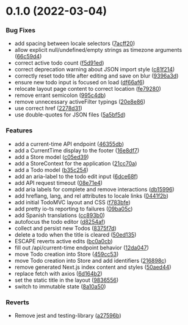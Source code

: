 # 0.1.0 (2022-03-04)


### Bug Fixes

* add spacing between locale selectors ([7acff20](https://github.com/envylabs/nextjs-todomvc/commit/7acff20a5189cfbfd5d3db385c4a1b11a09511b7))
* allow explicit null/undefined/empty strings as timezone arguments ([66c59d4](https://github.com/envylabs/nextjs-todomvc/commit/66c59d43a372beca9c5a8e7e78ea314112ec0439))
* correct active todo count ([f5d91ed](https://github.com/envylabs/nextjs-todomvc/commit/f5d91ed4b750bad8b1d7bb23396c37670f069e7d))
* correct deprecation warning about JSON import style ([c81f214](https://github.com/envylabs/nextjs-todomvc/commit/c81f214c0cc01b8aced7881498fae63ef47382b3))
* correctly reset todo title after editing and save on blur ([9396a3d](https://github.com/envylabs/nextjs-todomvc/commit/9396a3d2ab980e92acd2e110e6f6417f772b0e00))
* ensure new todo input is focused on load ([df66af6](https://github.com/envylabs/nextjs-todomvc/commit/df66af653108617e02f2c74865f9edd93ed814b7))
* relocate layout page content to correct location ([fe79280](https://github.com/envylabs/nextjs-todomvc/commit/fe79280d09f5346e4cfc71531c343b5f01237d0f))
* remove errant semicolon ([995c4db](https://github.com/envylabs/nextjs-todomvc/commit/995c4dbe4e41ad4b773a172abe4d742b412f0a38))
* remove unnecessary activeFilter typings ([20e8e86](https://github.com/envylabs/nextjs-todomvc/commit/20e8e860f2221e42ef04477200d5a2df82e0ac32))
* use correct href ([2278d31](https://github.com/envylabs/nextjs-todomvc/commit/2278d317c42e7f4bbb23947dd7c43f00af15c7b9))
* use double-quotes for JSON files ([5a5bf5d](https://github.com/envylabs/nextjs-todomvc/commit/5a5bf5d8961add4e3ae452aa259bae90851cc459))


### Features

* add a current-time API endpoint ([46355db](https://github.com/envylabs/nextjs-todomvc/commit/46355db455e9bcbbd0541e4a3f3a77002540bb4f))
* add a CurrentTime display to the footer ([16e8df7](https://github.com/envylabs/nextjs-todomvc/commit/16e8df77b4af7429a7f3488cd89a52e4ef944eaa))
* add a Store model ([c05ed39](https://github.com/envylabs/nextjs-todomvc/commit/c05ed39a70c9dafc4b8c9a33c8348b43e5d67c0c))
* add a StoreContext for the application ([21cc70a](https://github.com/envylabs/nextjs-todomvc/commit/21cc70afb82bfafef2705ab2c54eae441c875544))
* add a Todo model ([b35c254](https://github.com/envylabs/nextjs-todomvc/commit/b35c254b120f9e62f7e4867fb52ed9b77e01fe54))
* add an aria-label to the todo edit input ([6dce68f](https://github.com/envylabs/nextjs-todomvc/commit/6dce68f837e0c8205c6ca4f010ec11a28f8a25c0))
* add API request timeout ([08e71e4](https://github.com/envylabs/nextjs-todomvc/commit/08e71e474fcbdf857df60c47716dc2e2df63bf36))
* add aria labels for complete and remove interactions ([db15996](https://github.com/envylabs/nextjs-todomvc/commit/db15996e5c16e676237b0e5a46de9275890284d8))
* add hreflang, lang, and rel attributes to locale links ([0441f2b](https://github.com/envylabs/nextjs-todomvc/commit/0441f2bb82c090b9085dd08928b0cacdb5ae61fc))
* add initial TodoMVC layout and CSS ([f783bfe](https://github.com/envylabs/nextjs-todomvc/commit/f783bfe9aa5931d37f866accc9c71a6cac0f7985))
* add pretty io-ts reporting to failures ([09ba05c](https://github.com/envylabs/nextjs-todomvc/commit/09ba05c89434eeb23287fe221531096ec3a6ed3a))
* add Spanish translations ([cc893b0](https://github.com/envylabs/nextjs-todomvc/commit/cc893b0d46de4d9bf75a12cbc5b4ec46a1c06493))
* autofocus the todo editor ([d8254af](https://github.com/envylabs/nextjs-todomvc/commit/d8254af183cfebb5a9fcbaa76a64013a7fda5022))
* collect and persist new Todos ([8375f7d](https://github.com/envylabs/nextjs-todomvc/commit/8375f7d98db5c1f47eba70c055df10753c774115))
* delete a todo when the title is cleared ([50ed135](https://github.com/envylabs/nextjs-todomvc/commit/50ed1352ca6c70417d645f9b7ef1338cc0b8402a))
* ESCAPE reverts active edits ([bc0a0cb](https://github.com/envylabs/nextjs-todomvc/commit/bc0a0cb5e5afd84e46d66a5bce32cb28a1fc87e7))
* fill out /api/current-time endpoint behavior ([12da047](https://github.com/envylabs/nextjs-todomvc/commit/12da04795dfd5c73c1ee947d327d72367eb9bf78))
* move Todo creation into Store ([459cc53](https://github.com/envylabs/nextjs-todomvc/commit/459cc53fd344fdf59a183ceb3b4d53a975cb5f5d))
* move Todo creation into Store and add identifiers ([216898c](https://github.com/envylabs/nextjs-todomvc/commit/216898cf7dce7a6487a41b4230a0753ca27dc4ef))
* remove generated Next.js index content and styles ([50aed44](https://github.com/envylabs/nextjs-todomvc/commit/50aed44c9f99de48b194f72d7189b77cacb088d8))
* replace fetch with axios ([6d164b2](https://github.com/envylabs/nextjs-todomvc/commit/6d164b26fc0278cc7167197d156003bb6495ac08))
* set the static title in the layout ([9836556](https://github.com/envylabs/nextjs-todomvc/commit/9836556fdca4962c45d12e47eaeea937c1fa671d))
* switch to immutable state ([8a10a50](https://github.com/envylabs/nextjs-todomvc/commit/8a10a5032759c8ce1ecae09d600c351d22e007b8))


### Reverts

* Remove jest and testing-library ([a27596b](https://github.com/envylabs/nextjs-todomvc/commit/a27596b41ac26b1a7bd8d457a48f73be3096c86a))



